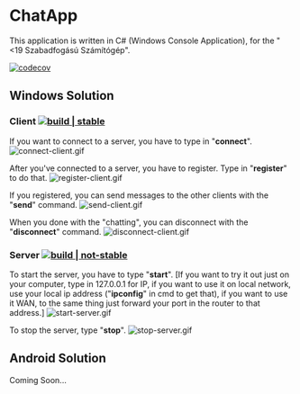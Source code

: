 # ChatApp
This application is written in C# (Windows Console Application), for the "&lt;19 Szabadfogású Számítógép".

[![codecov](https://codecov.io/gh/thegergo02/ChatApp/branch/master/graph/badge.svg)](https://codecov.io/gh/thegergo02/ChatApp)

## Windows Solution
### Client [![build | stable](https://img.shields.io/badge/build-stable-green.svg)](https://github.com/thegergo02/ChatApp/releases/tag/v0.1)
If you want to connect to a server, you have to type in "**connect**".
![connect-client.gif](https://i.imgur.com/cc30nML.gif)

After you've connected to a server, you have to register. Type in "**register**" to do that.
![register-client.gif](https://i.imgur.com/m7lJVRH.gif)

If you registered, you can send messages to the other clients with the "**send**" command.
![send-client.gif](https://i.imgur.com/zMAdekK.gif)

When you done with the "chatting", you can disconnect with the "**disconnect**" command.
![disconnect-client.gif](https://i.imgur.com/IV3Bw6W.gif)

### Server [![build | not-stable](https://img.shields.io/badge/build-not--stable-red.svg)](https://github.com/thegergo02/ChatApp/releases/tag/v0.1-alpha.0)
To start the server, you have to type "**start**". [If you want to try it out just on your computer, type in 127.0.0.1 for IP, if you want to use it on local network, use your local ip address ("**ipconfig**" in cmd to get that), if you want to use it WAN, to the same thing just forward your port in the router to that address.]
![start-server.gif](https://i.imgur.com/BysWZNg.gif)

To stop the server, type "**stop**".
![stop-server.gif](https://i.imgur.com/uzLtmkz.gif)

## Android Solution
Coming Soon...

